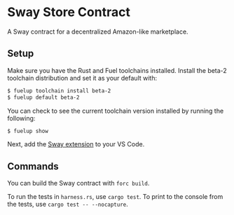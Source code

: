 # Sway Store Contract

A Sway contract for a decentralized Amazon-like marketplace.

## Setup

Make sure you have the Rust and Fuel toolchains installed. Install the beta-2 toolchain distribution and set it as your default with:

```bash
$ fuelup toolchain install beta-2
$ fuelup default beta-2
```

You can check to see the current toolchain version installed by running the following:

```bash
$ fuelup show
```

Next, add the [Sway extension](https://marketplace.visualstudio.com/items?itemName=FuelLabs.sway-vscode-plugin) to your VS Code.

## Commands

You can build the Sway contract with `forc build`.

To run the tests in `harness.rs`, use `cargo test`. To print to the console from the tests, use `cargo test -- --nocapture`.

